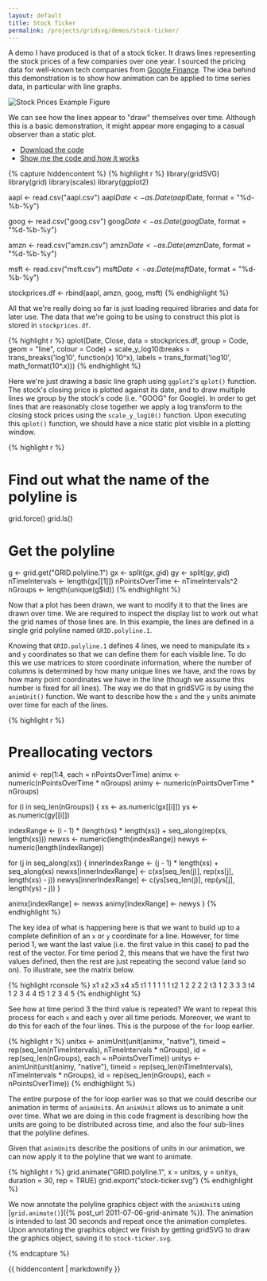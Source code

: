 ```yaml
---
layout: default
title: Stock Ticker
permalink: /projects/gridsvg/demos/stock-ticker/
---
```


A demo I have produced is that of a stock ticker. It draws lines representing
the stock prices of a few companies over one year. I sourced the pricing data
for well-known tech companies from [Google Finance](https://www.google.com/finance).
The idea behind this demonstration is to show how animation can be applied to
time series data, in particular with line graphs.

<img src="/projects/gridsvg/demos/stock-ticker/stock-prices.svg" alt="Stock Prices Example Figure" class="span-90pc">

We can see how the lines appear to "draw" themselves over time. Although this
is a basic demonstration, it might appear more engaging to a casual observer
than a static plot.

* [Download the code](/projects/gridsvg/demos/stock-ticker/stock-ticker.zip)
* <a id="gridsvg-code-toggle" href="#">Show me the code and how it works</a>

{% capture hiddencontent %}
{% highlight r %}
library(gridSVG)
library(grid)
library(scales)
library(ggplot2)

aapl <- read.csv("aapl.csv")
aapl$Date <- as.Date(aapl$Date, format = "%d-%b-%y")

goog <- read.csv("goog.csv")
goog$Date <- as.Date(goog$Date, format = "%d-%b-%y")

amzn <- read.csv("amzn.csv")
amzn$Date <- as.Date(amzn$Date, format = "%d-%b-%y")

msft <- read.csv("msft.csv")
msft$Date <- as.Date(msft$Date, format = "%d-%b-%y")

stockprices.df <- rbind(aapl, amzn, goog, msft)
{% endhighlight %}

All that we're really doing so far is just loading required libraries and data
for later use. The data that we're going to be using to construct this plot is
stored in `stockprices.df`.

{% highlight r %}
qplot(Date, Close, data = stockprices.df, group = Code, geom = "line",
      colour = Code) +
    scale_y_log10(breaks = trans_breaks('log10', function(x) 10^x),
                  labels = trans_format('log10', math_format(10^.x)))
{% endhighlight %}

Here we're just drawing a basic line graph using `ggplot2`'s `qplot()`
function. The stock's closing price is plotted against its date, and to draw
multiple lines we group by the stock's code (i.e. "GOOG" for Google). In order to
get lines that are reasonably close together we apply a log transform to the
closing stock prices using the `scale_y_log10()` function. Upon executing this
`qplot()` function, we should have a nice static plot visible in a plotting
window.

{% highlight r %}
# Find out what the name of the polyline is
grid.force()
grid.ls()

# Get the polyline
g <- grid.get("GRID.polyline.1")
gx <- split(g$x, g$id)
gy <- split(g$y, g$id)
nTimeIntervals <- length(gx[[1]])
nPointsOverTime <- nTimeIntervals^2
nGroups <- length(unique(g$id))
{% endhighlight %}

Now that a plot has been drawn, we want to modify it to that the lines are
drawn over time. We are required to inspect the display list to work out what
the grid names of those lines are. In this example, the lines are defined in a
single grid polyline named `GRID.polyline.1`.

Knowing that `GRID.polyline.1` defines 4 lines, we need to manipulate its `x`
and `y` coordinates so that we can define them for each visible line. To do
this we use matrices to store coordinate information, where the number of
columns is determined by how many unique lines we have, and the rows by how
many point coordinates we have in the line (though we assume this number is
fixed for all lines). The way we do that in gridSVG is by using the
`animUnit()` function. We want to describe how the `x` and the `y` units
animate over time for each of the lines.

{% highlight r %}
# Preallocating vectors
animid <- rep(1:4, each = nPointsOverTime)
animx <- numeric(nPointsOverTime * nGroups)
animy <- numeric(nPointsOverTime * nGroups)

for (i in seq_len(nGroups)) {
  xs <- as.numeric(gx[[i]])
  ys <- as.numeric(gy[[i]])

  indexRange <- (i - 1) * (length(xs) * length(xs)) +
                seq_along(rep(xs, length(xs)))
  newxs <- numeric(length(indexRange))
  newys <- numeric(length(indexRange))

  for (j in seq_along(xs)) {
    innerIndexRange <- (j - 1) * length(xs) + seq_along(xs)
    newxs[innerIndexRange] <- c(xs[seq_len(j)], rep(xs[j], length(xs) - j))
    newys[innerIndexRange] <- c(ys[seq_len(j)], rep(ys[j], length(ys) - j))
  }

  animx[indexRange] <- newxs
  animy[indexRange] <- newys
}
{% endhighlight %}

The key idea of what is happening here is that we want to build up to a
complete definition of an `x` or `y` coordinate for a line. However, for time
period 1, we want the last value (i.e. the first value in this case) to pad the
rest of the vector. For time period 2, this means that we have the first two
values defined, then the rest are just repeating the second value (and so on). To
illustrate, see the matrix below. 

{% highlight rconsole %}
   x1 x2 x3 x4 x5
t1  1  1  1  1  1
t2  1  2  2  2  2
t3  1  2  3  3  3
t4  1  2  3  4  4
t5  1  2  3  4  5
{% endhighlight %}

See how at time period 3 the third value is repeated? We want to repeat this
process for each `x` and each `y` over all time periods. Moreover, we want to
do this for each of the four lines. This is the purpose of the `for` loop
earlier.

{% highlight r %}
unitxs <- animUnit(unit(animx, "native"),
                   timeid = rep(seq_len(nTimeIntervals),
                                nTimeIntervals * nGroups),
                   id = rep(seq_len(nGroups),
                            each = nPointsOverTime))
unitys <- animUnit(unit(animy, "native"),
                   timeid = rep(seq_len(nTimeIntervals),
                                nTimeIntervals * nGroups),
                   id = rep(seq_len(nGroups),
                            each = nPointsOverTime))
{% endhighlight %}

The entire purpose of the for loop earlier was so that we could describe our
animation in terms of `animUnit`s. An `animUnit` allows us to animate a unit
over time. What we are doing in this code fragment is describing how the units
are going to be distributed across time, and also the four sub-lines that the
polyline defines.

Given that `animUnit`s describe the positions of units in our animation, we can
now apply it to the polyline that we want to animate.

{% highlight r %}
grid.animate("GRID.polyline.1", x = unitxs, y = unitys,
             duration = 30, rep = TRUE)
grid.export("stock-ticker.svg")
{% endhighlight %}

We now annotate the polyline graphics object with the `animUnit`s using
[`grid.animate()`]({% post_url 2011-07-06-grid-animate %}). The
animation is intended to last 30 seconds and repeat once the animation
completes. Upon annotating the graphics object we finish by getting gridSVG to
draw the graphics object, saving it to `stock-ticker.svg`.

{% endcapture %}

<div id="hidden-gridsvg-code">
{{ hiddencontent | markdownify }}
</div>

<script type="text/javascript" src="/scripts/gridsvg-scripts.js"></script>
